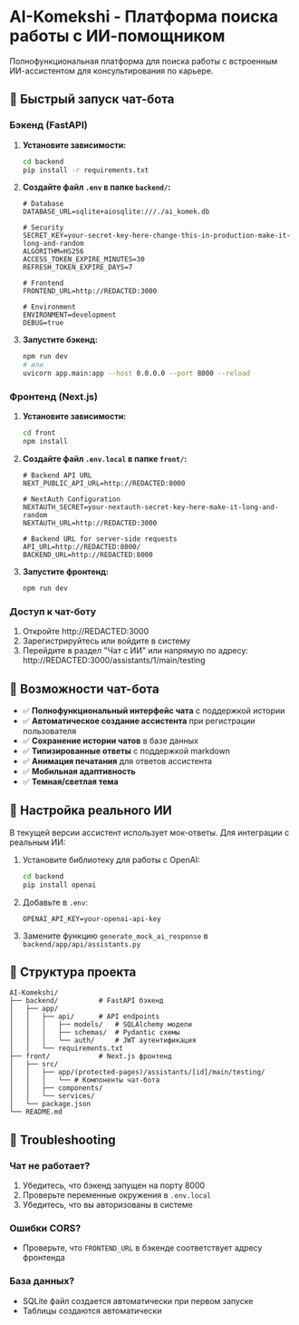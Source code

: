 # AI-Komekshi - Платформа поиска работы с ИИ-помощником

Полнофункциональная платформа для поиска работы с встроенным ИИ-ассистентом для консультирования по карьере.

## 🚀 Быстрый запуск чат-бота

### Бэкенд (FastAPI)

1. **Установите зависимости:**

    ```bash
    cd backend
    pip install -r requirements.txt
    ```

2. **Создайте файл `.env` в папке `backend/`:**

    ```env
    # Database
    DATABASE_URL=sqlite+aiosqlite:///./ai_komek.db

    # Security
    SECRET_KEY=your-secret-key-here-change-this-in-production-make-it-long-and-random
    ALGORITHM=HS256
    ACCESS_TOKEN_EXPIRE_MINUTES=30
    REFRESH_TOKEN_EXPIRE_DAYS=7

    # Frontend
    FRONTEND_URL=http://REDACTED:3000

    # Environment
    ENVIRONMENT=development
    DEBUG=true
    ```

3. **Запустите бэкенд:**
    ```bash
    npm run dev
    # или
    uvicorn app.main:app --host 0.0.0.0 --port 8000 --reload
    ```

### Фронтенд (Next.js)

1. **Установите зависимости:**

    ```bash
    cd front
    npm install
    ```

2. **Создайте файл `.env.local` в папке `front/`:**

    ```env
    # Backend API URL
    NEXT_PUBLIC_API_URL=http://REDACTED:8000

    # NextAuth Configuration
    NEXTAUTH_SECRET=your-nextauth-secret-key-here-make-it-long-and-random
    NEXTAUTH_URL=http://REDACTED:3000

    # Backend URL for server-side requests
    API_URL=http://REDACTED:8000/
    BACKEND_URL=http://REDACTED:8000
    ```

3. **Запустите фронтенд:**
    ```bash
    npm run dev
    ```

### Доступ к чат-боту

1. Откройте http://REDACTED:3000
2. Зарегистрируйтесь или войдите в систему
3. Перейдите в раздел "Чат с ИИ" или напрямую по адресу:
   http://REDACTED:3000/assistants/1/main/testing

## 🤖 Возможности чат-бота

-   ✅ **Полнофункциональный интерфейс чата** с поддержкой истории
-   ✅ **Автоматическое создание ассистента** при регистрации пользователя
-   ✅ **Сохранение истории чатов** в базе данных
-   ✅ **Типизированные ответы** с поддержкой markdown
-   ✅ **Анимация печатания** для ответов ассистента
-   ✅ **Мобильная адаптивность**
-   ✅ **Темная/светлая тема**

## 🔧 Настройка реального ИИ

В текущей версии ассистент использует мок-ответы. Для интеграции с реальным ИИ:

1. Установите библиотеку для работы с OpenAI:

    ```bash
    cd backend
    pip install openai
    ```

2. Добавьте в `.env`:

    ```env
    OPENAI_API_KEY=your-openai-api-key
    ```

3. Замените функцию `generate_mock_ai_response` в `backend/app/api/assistants.py`

## 📁 Структура проекта

```
AI-Komekshi/
├── backend/          # FastAPI бэкенд
│   ├── app/
│   │   ├── api/      # API endpoints
│   │   │   ├── models/   # SQLAlchemy модели
│   │   │   ├── schemas/  # Pydantic схемы
│   │   │   └── auth/     # JWT аутентификация
│   │   └── requirements.txt
├── front/            # Next.js фронтенд
│   ├── src/
│   │   ├── app/(protected-pages)/assistants/[id]/main/testing/
│   │   │   └── # Компоненты чат-бота
│   │   ├── components/
│   │   └── services/
│   └── package.json
└── README.md
```

## 🐛 Troubleshooting

### Чат не работает?

1. Убедитесь, что бэкенд запущен на порту 8000
2. Проверьте переменные окружения в `.env.local`
3. Убедитесь, что вы авторизованы в системе

### Ошибки CORS?

-   Проверьте, что `FRONTEND_URL` в бэкенде соответствует адресу фронтенда

### База данных?

-   SQLite файл создается автоматически при первом запуске
-   Таблицы создаются автоматически

